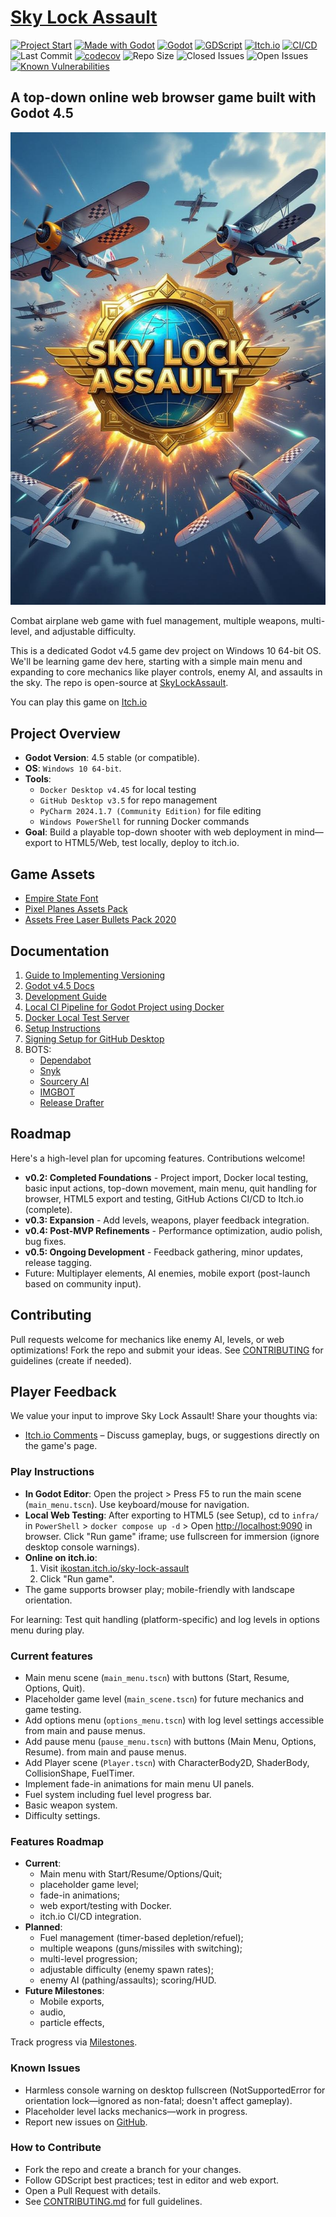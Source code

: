 # [Sky Lock Assault](https://ikostan.itch.io/sky-lock-assault)

<!-- markdownlint-disable line-length -->
[![Project Start](https://img.shields.io/badge/Project_Start-Jul_28,_2025-blue)](https://github.com/ikostan/SkyLockAssault/commit/c412eb3cea0bbc73f716a14afa678d21c7d4d0d0)
[![Made with Godot](https://img.shields.io/badge/Made%20with-Godot-478CBF?style=flat&logo=godot%20engine&logoColor=white)](https://godotengine.org)
[![Godot](https://img.shields.io/badge/Godot-4.5-blue?logo=godot-engine)](https://godotengine.org/)
[![GDScript](https://img.shields.io/badge/Language-GDScript-brightgreen)](https://docs.godotengine.org/en/stable/tutorials/scripting/gdscript/index.html)
[![Itch.io](https://img.shields.io/badge/Deployment-Itch.io-purple?logo=itch-dot-io)](https://itch.io/)
[![CI/CD](https://github.com/ikostan/SkyLockAssault/actions/workflows/lint_test_deploy.yml/badge.svg)](https://github.com/ikostan/SkyLockAssault/actions/workflows/lint_test_deploy.yml)
![Last Commit](https://img.shields.io/github/last-commit/ikostan/SkyLockAssault)
[![codecov](https://codecov.io/gh/ikostan/SkyLockAssault/graph/badge.svg?token=A4O6I72HP0)](https://codecov.io/gh/ikostan/SkyLockAssault)
![Repo Size](https://img.shields.io/github/repo-size/ikostan/SkyLockAssault)
![Closed Issues](https://img.shields.io/github/issues-closed/ikostan/SkyLockAssault?%2FSkyLockAssault?style=flat-square&label=Issues&color=green)
![Open Issues](https://img.shields.io/github/issues/ikostan/SkyLockAssault?style=flat-square&label=Issues&color=red)
[![Known Vulnerabilities](https://snyk.io/test/github/ikostan/SkyLockAssault/badge.svg)](https://snyk.io/test/github/ikostan/SkyLockAssault)
<!-- markdownlint-enable line-length -->

## A top-down online web browser game built with Godot 4.5

![Sky Lock Assault](https://github.com/ikostan/SkyLockAssault/blob/main/files/img/main_menu_2.png)

Combat airplane web game with fuel management, multiple weapons, multi-level,
and adjustable difficulty.

This is a dedicated Godot v4.5 game dev project on Windows 10 64-bit OS.
We'll be learning game dev here, starting with a simple main menu and expanding
to core mechanics like player controls, enemy AI, and assaults in the sky.
The repo is open-source at [SkyLockAssault](https://github.com/ikostan/SkyLockAssault).

You can play this game on [Itch.io](https://ikostan.itch.io/sky-lock-assault)

## Project Overview

- **Godot Version**: 4.5 stable (or compatible).
- **OS**: `Windows 10 64-bit`.
- **Tools**:
  - `Docker Desktop v4.45` for local testing
  - `GitHub Desktop v3.5` for repo management
  - `PyCharm 2024.1.7 (Community Edition)` for file editing
  - `Windows PowerShell` for running Docker commands
- **Goal**: Build a playable top-down shooter with web deployment in mind—export
  to HTML5/Web, test locally, deploy to itch.io.

## Game Assets

- [Empire State Font](https://www.dafont.com/empire-state.font?l[]=10&l[]=1)
- [Pixel Planes Assets Pack](https://clavs.itch.io/pixel-planes-assets-pack)
- [Assets Free Laser Bullets Pack 2020](https://wenrexa.itch.io/laser2020)

## Documentation
<!-- markdownlint-disable line-length -->

1. [Guide to Implementing Versioning](/files/docs/Guide_to_Implementing_Versioning.md)
2. [Godot v4.5 Docs](https://docs.godotengine.org/en/stable/index.html)
3. [Development Guide](files/docs/Development_Guide.md)
4. [Local CI Pipeline for Godot Project using Docker](/files/docs/Local_CI_Pipeline_for_Godot_Project_using_Docker.md)
5. [Docker Local Test Server](/files/docs/Docker_Local_Test_Server.md)
6. [Setup Instructions](/files/docs/Setup_Instructions.md)
7. [Signing Setup for GitHub Desktop](/files/docs/Signing_Setup_for_GitHub_Desktop.md)
8. BOTS:
   - [Dependabot](https://docs.github.com/en/code-security/dependabot)
   - [Snyk](https://docs.snyk.io/)
   - [Sourcery AI](https://docs.sourcery.ai/)
   - [IMGBOT](https://imgbot.net/docs/)
   - [Release Drafter](https://github.com/release-drafter/release-drafter?tab=readme-ov-file#readme)

<!-- markdownlint-enable line-length -->
## Roadmap

Here's a high-level plan for upcoming features. Contributions welcome!

- **v0.2: Completed Foundations** - Project import, Docker local testing,
  basic input actions, top-down movement, main menu, quit handling for browser,
  HTML5 export and testing, GitHub Actions CI/CD to Itch.io (complete).
- **v0.3: Expansion** - Add levels, weapons, player feedback integration.
- **v0.4: Post-MVP Refinements** - Performance optimization, audio polish, bug fixes.
- **v0.5: Ongoing Development** - Feedback gathering, minor updates, release tagging.
- Future: Multiplayer elements, AI enemies, mobile export
  (post-launch based on community input).

## Contributing

Pull requests welcome for mechanics like enemy AI, levels, or web optimizations!
Fork the repo and submit your ideas. See [CONTRIBUTING](CONTRIBUTING.md) for
guidelines (create if needed).

## Player Feedback

We value your input to improve Sky Lock Assault! Share your thoughts via:

- [Itch.io Comments](https://ikostan.itch.io/sky-lock-assault) – Discuss
  gameplay, bugs, or suggestions directly on the game's page.

### Play Instructions

- **In Godot Editor**: Open the project > Press F5 to run the main scene
  (`main_menu.tscn`). Use keyboard/mouse for navigation.
- **Local Web Testing**: After exporting to HTML5 (see Setup),
  cd to `infra/` in `PowerShell` > `docker compose up -d` >
  Open <http://localhost:9090> in browser. Click "Run game" iframe;
  use fullscreen for immersion (ignore desktop console warnings).
- **Online on itch.io**:
  1. Visit [ikostan.itch.io/sky-lock-assault](https://ikostan.itch.io/sky-lock-assault)
  2. Click "Run game".
- The game supports browser play; mobile-friendly with landscape orientation.

For learning: Test quit handling (platform-specific) and log levels in options
menu during play.

### Current features

- Main menu scene (`main_menu.tscn`) with buttons (Start, Resume, Options, Quit).
- Placeholder game level (`main_scene.tscn`) for future mechanics and game testing.
- Add options menu (`options_menu.tscn`) with log level settings accessible
  from main and pause menus.
- Add pause menu (`pause_menu.tscn`) with buttons (Main Menu, Options, Resume).
  from main and pause menus.
- Add Player scene (`Player.tscn`) with CharacterBody2D, ShaderBody, CollisionShape,
  FuelTimer.
- Implement fade-in animations for main menu UI panels.
- Fuel system including fuel level progress bar.
- Basic weapon system.
- Difficulty settings.

### Features Roadmap

- **Current**:
  - Main menu with Start/Resume/Options/Quit;
  - placeholder game level;
  - fade-in animations;
  - web export/testing with Docker.
  - itch.io CI/CD integration.
- **Planned**:
  - Fuel management (timer-based depletion/refuel);
  - multiple weapons (guns/missiles with switching);
  - multi-level progression;
  - adjustable difficulty (enemy spawn rates);
  - enemy AI (pathing/assaults); scoring/HUD.
- **Future Milestones**:
  - Mobile exports,
  - audio,
  - particle effects,

Track progress via [Milestones](https://github.com/ikostan/SkyLockAssault/milestones).

### Known Issues

- Harmless console warning on desktop fullscreen
  (NotSupportedError for orientation lock—ignored as non-fatal; doesn't affect gameplay).
- Placeholder level lacks mechanics—work in progress.
- Report new issues on [GitHub](https://github.com/ikostan/SkyLockAssault/issues).

### How to Contribute

- Fork the repo and create a branch for your changes.
- Follow GDScript best practices; test in editor and web export.
- Open a Pull Request with details.
- See [CONTRIBUTING.md](/CONTRIBUTING.md) for full guidelines.
